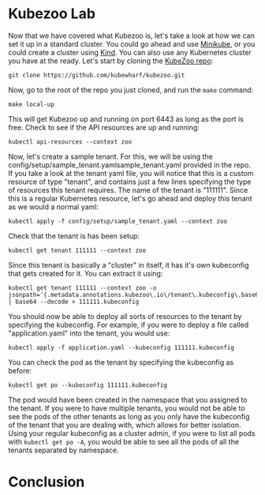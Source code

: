 # Kubezoo Lab

Now that we have covered what Kubezoo is, let's take a look at how we can set it up in a standard cluster. You could go ahead and use [Minikube](https://minikube.sigs.k8s.io/docs/start/), or you could create a cluster using [Kind](https://kind.sigs.k8s.io/docs/user/quick-start/#installation). You can also use any Kubernetes cluster you have at the ready. Let's start by cloning the [KubeZoo repo](https://github.com/kubewharf/kubezoo.git):

```
git clone https://github.com/kubewharf/kubezoo.git
```

Now, go to the root of the repo you just cloned, and run the `make` command:

```
make local-up
```

This will get Kubezoo up and running on port 6443 as long as the port is free. Check to see if the API resources are up and running:

```
kubectl api-resources --context zoo
```

Now, let's create a sample tenant. For this, we will be using the config/setup/sample_tenant.yamlsample_tenant.yaml provided in the repo. If you take a look at the tenant yaml file, you will notice that this is a custom resource of type "tenant", and contains just a few lines specifying the type of resources this tenant requires. The name of the tenant is "111111". Since this is a regular Kubernetes resource, let's go ahead and deploy this tenant as we would a normal yaml:

```
kubectl apply -f config/setup/sample_tenant.yaml --context zoo
```

Check that the tenant is has been setup:

```
kubectl get tenant 111111 --context zoo
```

Since this tenant is basically a "cluster" in itself, it has it's own kubeconfig that gets created for it. You can extract it using:

```
kubectl get tenant 111111 --context zoo -o jsonpath='{.metadata.annotations.kubezoo\.io\/tenant\.kubeconfig\.base64}' | base64 --decode > 111111.kubeconfig
```

You should now be able to deploy all sorts of resources to the tenant by specifying the kubeconfig. For example, if you were to deploy a file called "application.yaml" into the tenant, you would use:

```
kubectl apply -f application.yaml --kubeconfig 111111.kubeconfig
```

You can check the pod as the tenant by specifying the kubeconfig as before:

```
kubectl get po --kubeconfig 111111.kubeconfig
```

The pod would have been created in the namespace that you assigned to the tenant. If you were to have multiple tenants, you would not be able to see the pods of the other tenants as long as you only have the kubeconfig of the tenant that you are dealing with, which allows for better isolation. Using your regular kubeconfig as a cluster admin, if you were to list all pods with `kubectl get po -A`, you would be able to see all the pods of all the tenants separated by namespace.

# Conclusion